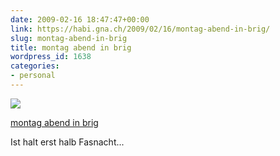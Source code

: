 ```yaml
---
date: 2009-02-16 18:47:47+00:00
link: https://habi.gna.ch/2009/02/16/montag-abend-in-brig/
slug: montag-abend-in-brig
title: montag abend in brig
wordpress_id: 1638
categories:
- personal
---
```



 [![](https://static.flickr.com/3567/3285510498_f159b34eb6_m.jpg)](https://www.flickr.com/photos/habi/3285510498/)
   

 
  [montag abend in brig](https://www.flickr.com/photos/habi/3285510498/)
    

 



Ist halt erst halb Fasnacht...
  

